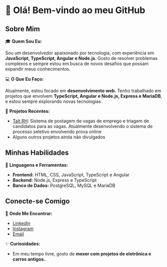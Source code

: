 <div>
<!--     <a href="https://github.com/phsf-dev">
        <img loading="lazy" height="180em"
            src="https://github-readme-stats.vercel.app/api/top-langs/?username=phsf-dev&layout=compact&langs_count=7&theme=dracula" />
        <img loading="lazy" height="180em"
            src="https://github-readme-stats.vercel.app/api?username=phsf-dev&show_icons=true&theme=dracula&include_all_commits=true&count_private=true" /> -->
</div>
<div class="section">
    <h1><span class="emoji">👋</span> Olá! Bem-vindo ao meu GitHub</h1>
</div>

<div class="section">
    <h2>Sobre Mim</h2>
    <p><span class="emoji">🎓</span> <strong>Quem Sou Eu:</strong></p>
    <p>Sou um desenvolvedor apaixonado por tecnologia, com experiência em <strong> JavaScript, TypeScript, Angular e
            Node.js</strong>. Gosto de resolver problemas complexos e sempre estou em
        busca de novos desafios que possam expandir meus conhecimentos.</p>
    <p><span class="emoji">💻</span> <strong>O Que Eu Faço:</strong></p>
    <p>Atualmente, estou focado em <strong>desenvolvimento web</strong>. Tenho trabalhado em projetos que envolvem
        <strong>TypeScript, Angular e Node.js, Express e MariaDB</strong>, e estou sempre explorando novas tecnologias.
    </p>
    <p><span class="emoji">🚀</span> <strong>Projetos Recentes:</strong></p>
    <ul>
        <li><a href="https://taltrh.com/principal">Talt RH</a>: Sistema de postagem de vagas de emprego e triagem de
            candidatos para as vagas. Atualmente desenvolvendo o sistema de processo seletivo envolvendo prova online</li>
        <li>Alguns outros projetos ainda não divulgados</li>
    </ul>
</div>

<div class="section">
    <h2>Minhas Habilidades</h2>
    <p><span class="emoji">🌟</span> <strong>Linguagens e Ferramentas:</strong></p>
    <ul>
        <li><strong>Frontend:</strong> HTML, CSS, JavaScript, TypeScript e Angular</li>
        <li><strong>Backend:</strong> Node.js, Express e TypeScript</li>
        <li><strong>Banco de Dados:</strong> PostgreSQL, MySQL e MariaDB</li>
    </ul>
</div>

<div class="section">
    <h2>Conecte-se Comigo</h2>
    <p><span class="emoji">🔗</span> <strong>Onde Me Encontrar:</strong></p>
    <ul>
        <li><a href="https://www.linkedin.com/in/phsf/">LinkedIn</a></li>
        <li><a href="https://www.instagram.com/phsf.png/">Instagram</a></li>
        <li><a href="mailto:phsf1404@gmail.com">Email</a></li>
    </ul>
    <p><span class="emoji">✨</span> <strong>Curiosidades:</strong></p>
    <ul>
        <li>Em meu tempo livre, gosto de <strong>mexer com projetos de eletrônica e carros antigos.</strong>.</li>
    </ul>
</div>

